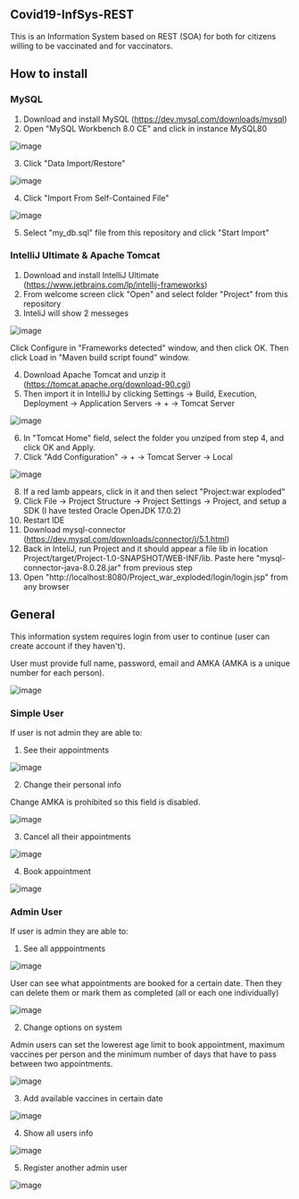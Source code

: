 ## Covid19-InfSys-REST

This is an Information System based on REST (SOA) for both for citizens willing to be vaccinated and for vaccinators.

## How to install

### MySQL

1. Download and install MySQL (https://dev.mysql.com/downloads/mysql)
2. Open "MySQL Workbench 8.0 CE" and click in instance MySQL80

![image](https://user-images.githubusercontent.com/76475823/196142622-d9678f81-0c17-4cd5-a776-418139a825ad.png)

3. Click "Data Import/Restore"

![image](https://user-images.githubusercontent.com/76475823/196142829-050e9594-a143-4a62-8c70-56456992b1b1.png)

4. Click "Import From Self-Contained File"

![image](https://user-images.githubusercontent.com/76475823/196143097-d36972a2-ed54-40c3-9144-37ea837cc1c7.png)

5. Select "my_db.sql" file from this repository and click "Start Import"

### IntelliJ Ultimate & Apache Tomcat

1. Download and install IntelliJ Ultimate (https://www.jetbrains.com/lp/intellij-frameworks)
2. From welcome screen click "Open" and select folder "Project" from this repository
3. InteliJ will show 2 messeges

![image](https://user-images.githubusercontent.com/76475823/196144087-62b80b9b-b225-49b2-b395-e449285c0781.png)

Click Configure in "Frameworks detected" window, and then click OK. Then click Load in "Maven build script found" window.

4. Download Apache Tomcat and unzip it (https://tomcat.apache.org/download-90.cgi)
5. Then import it in IntelliJ by clicking Settings -> Build, Execution, Deployment -> Application Servers -> + -> Tomcat Server

![image](https://user-images.githubusercontent.com/76475823/196145202-6e2544c4-476e-4ae5-834f-639110916672.png)

6. In "Tomcat Home" field, select the folder you unziped from step 4, and click OK and Apply.
7. Click "Add Configuration" -> + -> Tomcat Server -> Local

![image](https://user-images.githubusercontent.com/76475823/196145986-acdb073a-21a3-4330-a103-c0253ec0163d.png)

8. If a red lamb appears, click in it and then select "Project:war exploded"
9. Click File -> Project Structure -> Project Settings -> Project, and setup a SDK (I have tested Oracle OpenJDK 17.0.2)
10. Restart IDE 
11. Download mysql-connector (https://dev.mysql.com/downloads/connector/j/5.1.html)
12. Back in InteliJ, run Project and it should appear a file lib in location Project/target/Project-1.0-SNAPSHOT/WEB-INF/lib. Paste here "mysql-connector-java-8.0.28.jar" from previous step
13. Open "http://localhost:8080/Project_war_exploded/login/login.jsp" from any browser

## General

This information system requires login from user to continue (user can create account if they haven't). 

User must provide full name, password, email and ΑΜΚΑ (ΑΜΚΑ is a unique number for each person).

![image](https://user-images.githubusercontent.com/76475823/196152558-095e6bc0-1bcf-43ed-baf5-5010f60ccd38.png)

### Simple User

If user is not admin they are able to:

1. See their appointments

![image](https://user-images.githubusercontent.com/76475823/196152432-8508efea-fdc6-4747-b0d5-fa6e9a8bebc6.png)

2. Change their personal info

Change ΑΜΚΑ is prohibited so this field is disabled.

![image](https://user-images.githubusercontent.com/76475823/196153379-a64518f4-fa14-43de-ac9c-253fe2290a1c.png)

3. Cancel all their appointments

![image](https://user-images.githubusercontent.com/76475823/196153749-d451e071-122b-4af3-931f-11a4cb7bfca1.png)

4. Book appointment 

![image](https://user-images.githubusercontent.com/76475823/196173057-57553267-66c9-41ef-aa02-44030526f2d0.png)

### Admin User

If user is admin they are able to:

1. See all apppointments

![image](https://user-images.githubusercontent.com/76475823/196175175-4a498191-aec1-4e1b-8eba-7d02f72969c6.png)

User can see what appointments are booked for a certain date. Then they can delete them or mark them as completed (all or each one individually) 

![image](https://user-images.githubusercontent.com/76475823/196175501-a886f4ce-a648-4243-9cd7-59e266a2a987.png)

2. Change options on system

Admin users can set the lowerest age limit to book appointment, maximum vaccines per person and the minimum number of days that have to pass between two appointments.

![image](https://user-images.githubusercontent.com/76475823/196177205-e6ba7ea5-dcd3-49f4-9afc-25b23d0dcd55.png)

3. Add available vaccines in certain date

![image](https://user-images.githubusercontent.com/76475823/196177415-fb30101c-bb00-40be-9b50-d23bcef38174.png)

4. Show all users info

![image](https://user-images.githubusercontent.com/76475823/196177471-5e969bf4-f3f6-4d2e-b2d0-1c6b58275382.png)

5. Register another admin user

![image](https://user-images.githubusercontent.com/76475823/196177567-9052e3f1-ff18-4259-a57a-a516ad38cd29.png)
